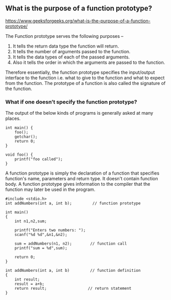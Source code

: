 ## What is the purpose of a function prototype?
https://www.geeksforgeeks.org/what-is-the-purpose-of-a-function-prototype/

The Function prototype serves the following purposes – 
1) It tells the return data type the function will return.  
2) It tells the number of arguments passed to the function.  
3) It tells the data types of each of the passed arguments.  
4) Also it tells the order in which the arguments are passed to the function.  

Therefore essentially, the function prototype specifies the input/output interface to the function i.e. what to give to the function and what to expect from the function.
The prototype of a function is also called the signature of the function.  

### What if one doesn’t specify the function prototype? 
The output of the below kinds of programs is generally asked at many places. 
```
int main() {
    foo();
    getchar();
    return 0;
}

void foo() {
    printf("foo called");
}
```
A function prototype is simply the declaration of a function that specifies function's name, parameters and return type. It doesn't contain function body. A function prototype gives information to the compiler that the function may later be used in the program.
```
#include <stdio.h>
int addNumbers(int a, int b);         // function prototype

int main()
{
    int n1,n2,sum;

    printf("Enters two numbers: ");
    scanf("%d %d",&n1,&n2);

    sum = addNumbers(n1, n2);        // function call
    printf("sum = %d",sum);

    return 0;
}

int addNumbers(int a, int b)         // function definition   
{
    int result;
    result = a+b;
    return result;                  // return statement
}
```
